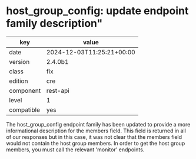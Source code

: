 [//]: # (werk v2)
# host_group_config: update endpoint family description"

key        | value
---------- | ---
date       | 2024-12-03T11:25:21+00:00
version    | 2.4.0b1
class      | fix
edition    | cre
component  | rest-api
level      | 1
compatible | yes

The host_group_config endpoint family has been updated to provide a more
informational description for the members field.  This field is returned
in all of our responses but in this case, it was not clear that the members
field would not contain the host group members.  In order to get the host group
members, you must call the relevant 'monitor' endpoints.
